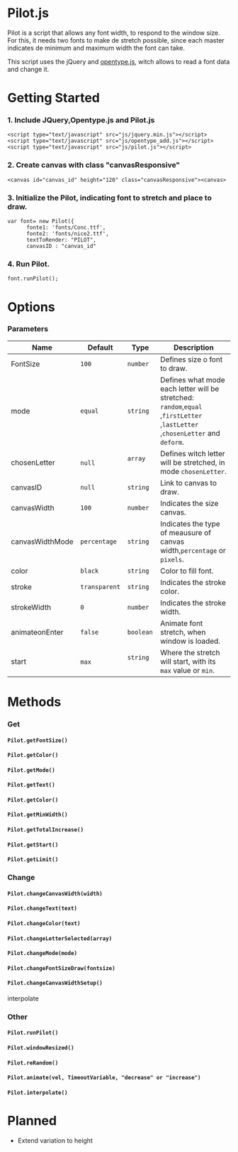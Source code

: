 # Pilot.js
Pilot is a script that allows any font width, to respond to the window size. For this, it needs two fonts to make de stretch possible, since each master indicates de minimum and maximum width the font can take. </p>

This script uses the jQuery and [opentype.js](http://opentype.js.org/), witch allows to read a font data and change it.



# Getting Started
### 1. Include JQuery,Opentype.js and Pilot.js

    <script type="text/javascript" src="js/jquery.min.js"></script> 
    <script type="text/javascript" src="js/opentype_add.js"></script>
    <script type="text/javascript" src="js/pilot.js"></script>
    

### 2. Create canvas with class "canvasResponsive"
    <canvas id="canvas_id" height="120" class="canvasResponsive"><canvas>


### 3. Initialize the Pilot, indicating font to stretch and place to draw.

    var font= new Pilot({
          fonte1: 'fonts/Conc.ttf',  
          fonte2: 'fonts/nice2.ttf', 
          textToRender: "PILOT", 
          canvasID : "canvas_id" 
          
### 4. Run Pilot.
    font.runPilot();
    
    
    

# Options
### Parameters
| Name          | Default             | Type      | Description                                                          |
|---------------|---------------------|---------------------|--------------------------------------------------------------------------------------------------------------------------------------------------------------------------------------------------------------------------------------------------------------------------------------------------------------------------------------------------------------------------------------------------------------------------------------------------------------------------------------------------------------------------------------------------------------------------------------------------------------------------------------------------------------------------------------------------------------|
| FontSize     | `100`            | `number`            | Defines size o font to draw.     |
| mode     | `equal`            | `string`            | Defines what mode each letter will be stretched: `random`,`equal` ,`firstLetter` ,`lastLetter` ,`chosenLetter` and `deform`. |
| chosenLetter     | `null`            | `array`            | Defines witch letter will be stretched, in mode `chosenLetter`.|
| canvasID     | `null`            | `string`            | Link to canvas to draw.    |
| canvasWidth     | `100`            | `number`            | Indicates the size canvas.     |
| canvasWidthMode     | `percentage`            | `string`            | Indicates the type of meausure of canvas width,`percentage` or `pixels`.    |
| color     | `black`            | `string`            | Color to fill font.     |
| stroke     | `transparent`            | `string`            | Indicates the stroke color. |
| strokeWidth     | `0`            | `number`            | Indicates the stroke width. |
| animateonEnter     | `false`            | `boolean`            | Animate font stretch, when window is loaded. |
| start     | `max`            | `string`            | Where the stretch will start, with its `max` value or `min`. |


# Methods
### Get
#### `Pilot.getFontSize()`
#### `Pilot.getColor()`
#### `Pilot.getMode()`
#### `Pilot.getText()`
#### `Pilot.getColor()`
#### `Pilot.getMinWidth()`
#### `Pilot.getTotalIncrease()`
#### `Pilot.getStart()`
#### `Pilot.getLimit()`

### Change
#### `Pilot.changeCanvasWidth(width)`
#### `Pilot.changeText(text)`
#### `Pilot.changeColor(text)`
#### `Pilot.changeLetterSelected(array)`
#### `Pilot.changeMode(mode)`
#### `Pilot.changeFontSizeDraw(fontsize)`
#### `Pilot.changeCanvasWidthSetup()`
interpolate


### Other
#### `Pilot.runPilot()`
#### `Pilot.windowResized()`
#### `Pilot.reRandom()`
#### `Pilot.animate(vel, TimeoutVariable, "decrease" or "increase")`
#### `Pilot.interpolate()`





Planned
=======
* Extend variation to height

